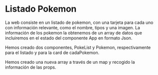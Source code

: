 # Listado Pokemon 

La web consiste en un listado de pokemon, con una tarjeta para cada uno con información relevante, como el nombre, tipos y una imagen. 
La información de los pokemon la obtenemos de un array de datos que incluiremos en el estado del componente App en formato Json.

Hemos creado dos componentes, PokeList y Pokemon, respectivamente para el listado y para la card de cadaPokemon.

Hemos creado una nueva array a través de un map y recogido la información de las props.
